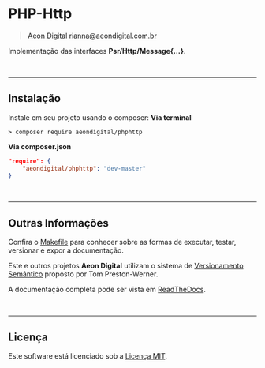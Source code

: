 PHP-Http
==========

> [Aeon Digital](http://aeondigital.com.br)
> rianna@aeondigital.com.br

Implementação das interfaces **Psr/Http/Message{...}**.


&nbsp;
&nbsp;


_______________________________________________________________________________

## Instalação

Instale em seu projeto usando o composer:
**Via terminal**
```shell
> composer require aeondigital/phphttp
```

**Via composer.json**
```json
"require": {
    "aeondigital/phphttp": "dev-master"
}
```


&nbsp;
&nbsp;


_______________________________________________________________________________

## Outras Informações

Confira o [Makefile](Makefile) para conhecer sobre as formas de executar, 
testar, versionar e expor a documentação.

Este e outros projetos **Aeon Digital** utilizam o sistema de [Versionamento
Semântico](https://semver.org/) proposto por Tom Preston-Werner.

A documentação completa pode ser vista em
[ReadTheDocs](https://aeondigital-php-http.readthedocs.io/).


&nbsp;
&nbsp;


_______________________________________________________________________________

## Licença

Este software está licenciado sob a [Licença MIT](LICENSE).
